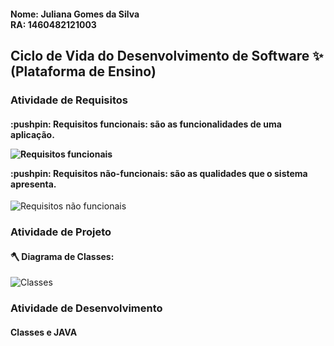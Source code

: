 <h4><b>Nome:</b> Juliana Gomes da Silva<br>
<b>RA:</b> 1460482121003</h4>

<h2>Ciclo de Vida do Desenvolvimento de Software ✨
(Plataforma de Ensino)</h2>

<h3>Atividade de Requisitos </h3>

<h4><p>:pushpin: Requisitos funcionais: são as funcionalidades de uma aplicação.<p>
  
  ![Requisitos funcionais](https://user-images.githubusercontent.com/88887821/159947119-98a62a3c-38bf-4afe-a847-6ad982b26294.png)

  
<p>:pushpin: Requisitos não-funcionais: são as qualidades que o  sistema apresenta.</h4>

![Requisitos não funcionais](https://user-images.githubusercontent.com/88887821/159947383-5fe50f68-8c72-4589-a533-74f978641c7f.png)

<h3>Atividade de Projeto </h3>

<h4><p>🪓 Diagrama de Classes:</h4><p>
  

  ![Classes](https://user-images.githubusercontent.com/88887821/159947653-ef65b0da-bed9-47ee-93f5-accdf323bd46.png)


<h3>Atividade de Desenvolvimento</h3>

<h4><p>Classes e JAVA </h4>

